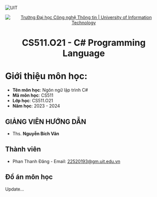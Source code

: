![UIT](https://img.shields.io/badge/from-UIT%20VNUHCM-blue?style=for-the-badge&link=https%3A%2F%2Fwww.uit.edu.vn%2F)
<p align="center">
  <a href="https://www.uit.edu.vn/" title="Trường Đại học Công nghệ Thông tin" style="border: 5;">
    <img src="https://i.imgur.com/WmMnSRt.png" alt="Trường Đại học Công nghệ Thông tin | University of Information Technology">
  </a>
</p>
<h1 align="center"><b>CS511.O21 - C# Programming Language</b></h1>

# Giới thiệu môn học:
<a name="gioithieumonhoc"></a>
* **Tên môn học**: Ngôn ngữ lập trình C#
* **Mã môn học**: CS511
* **Lớp học**: CS511.O21
* **Năm học**: 2023 - 2024

## GIẢNG VIÊN HƯỚNG DẪN
<a name="giangvien"></a>
* Ths. **Nguyễn Bích Vân**

## Thành viên
* Phan Thanh Đăng - Email: 22520193@gm.uit.edu.vn

## Đồ án môn học
Update...
